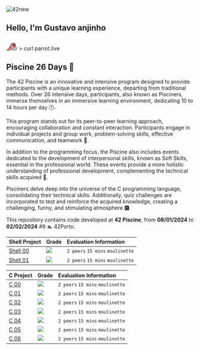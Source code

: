 ![42new](https://github.com/anjinhogustavo/42-Piscine/assets/98332278/3ccca3e6-f3cc-40dd-a442-9c6b8fbc793b)

## Hello, I'm Gustavo anjinho
<p>
<img width="30" src="https://raw.githubusercontent.com/ItsAnunesS/ItsAnunesS/main/src/img/parrots/laptop_parrot.gif"></a> > curl parrot.live
</p>

##  Piscine 26 Days 📅

The 42 Piscine is an innovative and intensive program designed to provide participants with a unique learning experience, departing from traditional methods. Over 26 intensive days, participants, also known as Pisciners, immerse themselves in an immersive learning environment, dedicating 10 to 14 hours per day 🕑.

This program stands out for its peer-to-peer learning approach, encouraging collaboration and constant interaction. Participants engage in individual projects and group work, problem-solving skills, effective communication, and teamwork 🤝.

In addition to the programming focus, the Piscine also includes events dedicated to the development of interpersonal skills, known as Soft Skills, essential in the professional world. These events provide a more holistic understanding of professional development, complementing the technical skills acquired 🎤.

Pisciners delve deep into the universe of the C programming language, consolidating their technical skills. Additionally, quiz challenges are incorporated to test and reinforce the acquired knowledge, creating a challenging, funny, and stimulating atmosphere  🅲.

This repository contains code developed at **42 Piscine**, from **08/01/2024** to **02/02/2024** #9 🏊 42Porto.
<div align="center">
  
| Shell Project | Grade | Evaluation Information |
| :--- | :--- | :--- |
| [Shell 00](https://github.com/anjinhogustavo/42-Piscine/tree/main/Projetos/Shell00) | <img src="https://img.shields.io/badge/50%20%2F%20100-sucess"/> | `2 peers` `15 mins` `moulinette` |
| [Shell 01](https://github.com/anjinhogustavo/42-Piscine/tree/main/Projetos/Shell01) | <img src="https://img.shields.io/badge/70%20%2F%20100-success"/> | `2 peers` `15 mins` `moulinette` |

| C Project | Grade | Evaluation Information |
| :--- | :--- | :--- |
| [C 00](https://github.com/anjinhogustavo/42-Piscine/tree/main/Projetos/C00) | <img src="https://img.shields.io/badge/65%20%2F%20100-success"/> | `2 peers` `15 mins` `moulinette` |
| [C 01](https://github.com/anjinhogustavo/42-Piscine/tree/main/Projetos/C01) | <img src="https://img.shields.io/badge/70%20%2F%20100-success"/> | `2 peers` `15 mins` `moulinette` |
| [C 02](https://github.com/anjinhogustavo/42-Piscine/tree/main/Projetos/C02) | <img src="https://img.shields.io/badge/65%20%2F%20100-success"/> | `2 peers` `15 mins` `moulinette` |
| [C 03](https://github.com/anjinhogustavo/42-Piscine/tree/main/Projetos/C03) | <img src="https://img.shields.io/badge/50%20%2F%20100-success"/> | `2 peers` `15 mins` `moulinette` |
| [C 04](https://github.com/anjinhogustavo/42-Piscine/tree/main/Projetos/C04) | <img src="https://img.shields.io/badge/70%20%2F%20100-success"/> | `2 peers` `15 mins` `moulinette` |
| [C 05](https://github.com/anjinhogustavo/42-Piscine/tree/main/Projetos/C05)| <img src="https://img.shields.io/badge/80%20%2F%20100-success"/> | `2 peers` `15 mins` `moulinette` |
| [C 06](https://github.com/anjinhogustavo/42-Piscine/tree/main/Projetos/C06)| <img src="https://img.shields.io/badge/70%20%2F%20100-success"/> | `2 peers` `15 mins` `moulinette` |

